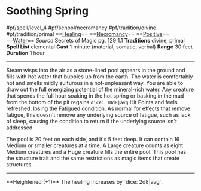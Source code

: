 # Soothing Spring
#pf/spell/level_4 #pf/school/necromancy #pf/tradition/divine #pf/tradition/primal
==[Healing](../../../Traits/Healing.md)== ==[Necromancy](../../../Traits/Necromancy.md)== ==[Positive](../../../Traits/Positive.md)== ==[Water](../../../Traits/Water.md)==
*Source* Secrets of Magic pg. 129 1.1
**Traditions** divine, primal
**Spell List** elemental
**Cast** 1 minute (material, somatic, verbal)
**Range** 30 feet
**Duration** 1 hour

---
Steam wisps into the air as a stone-lined pool appears in the ground and fills with hot water that bubbles up from the earth. The water is comfortably hot and smells mildly sulfurous in a not-unpleasant way. You are able to draw out the full energizing potential of the mineral-rich water. Any creature that spends the full hour soaking in the hot spring or basking in the mud from the bottom of the pit regains `dice: 10d8|avg` Hit Points and feels refreshed, losing the [Fatigued](../../../Conditions/Fatigued.md) condition. As normal for effects that remove fatigue, this doesn't remove any underlying source of fatigue, such as lack of sleep, causing the condition to return if the underlying source isn't addressed.

The pool is 20 feet on each side, and it's 5 feet deep. It can contain 16 Medium or smaller creatures at a time. A Large creature counts as eight Medium creatures and a Huge creature fills the entire pool. This pool has the structure trait and the same restrictions as magic items that create structures.
<hr>
**Heightened (+1)** The healing increases by `dice: 2d8|avg`.